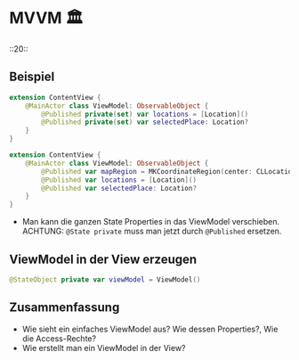# MVVM 🏛️
::20::

## Beispiel

```swift
extension ContentView {
    @MainActor class ViewModel: ObservableObject {
        @Published private(set) var locations = [Location]()
        @Published private(set) var selectedPlace: Location?
    }
}
```


```swift
extension ContentView {
    @MainActor class ViewModel: ObservableObject {
        @Published var mapRegion = MKCoordinateRegion(center: CLLocationCoordinate2D(latitude: 50, longitude: 0), span: MKCoordinateSpan(latitudeDelta: 25, longitudeDelta: 25))
        @Published var locations = [Location]()
        @Published var selectedPlace: Location?
    }
}
```

- Man kann die ganzen State Properties in das ViewModel verschieben. ACHTUNG: `@State private` muss man jetzt durch `@Published` ersetzen.

## ViewModel in der View erzeugen

```swift
@StateObject private var viewModel = ViewModel()
```

## Zusammenfassung
- Wie sieht ein einfaches ViewModel aus? Wie dessen Properties?, Wie die Access-Rechte?
- Wie erstellt man ein ViewModel in der View?